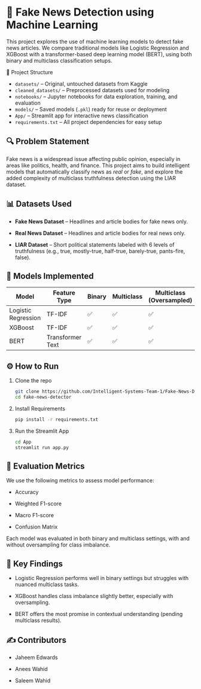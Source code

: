 # 📰 Fake News Detection using Machine Learning

This project explores the use of machine learning models to detect fake news articles. We compare traditional models like Logistic Regression and XGBoost with a transformer-based deep learning model (BERT), using both binary and multiclass classification setups.


<summary>📁 Project Structure</summary>

- `datasets/` – Original, untouched datasets from Kaggle  
- `cleaned_datasets/` – Preprocessed datasets used for modeling  
- `notebooks/` – Jupyter notebooks for data exploration, training, and evaluation  
- `models/` – Saved models (`.pkl`) ready for reuse or deployment  
- `App/` – Streamlit app for interactive news classification  
- `requirements.txt` – All project dependencies for easy setup  


## 🔍 Problem Statement

Fake news is a widespread issue affecting public opinion, especially in areas like politics, health, and finance. This project aims to build intelligent models that automatically classify news as *real* or *fake*, and explore the added complexity of multiclass truthfulness detection using the LIAR dataset.


## 📊 Datasets Used

- **Fake News Dataset** – Headlines and article bodies for fake news only.

- **Real News Dataset** – Headlines and article bodies for real news only.

- **LIAR Dataset** – Short political statements labeled with 6 levels of truthfulness (e.g., true, mostly-true, half-true, barely-true, pants-fire, false).


## 🤖 Models Implemented

| Model                | Feature Type     | Binary | Multiclass | Multiclass (Oversampled) |
|---------------------|------------------|--------|------------|---------------------------|
| Logistic Regression | TF-IDF           | ✅      | ✅          | ✅                         |
| XGBoost             | TF-IDF           | ✅      | ✅          | ✅                         |
| BERT                | Transformer Text | ✅      | ✅          | ✅                         |



## ⚙️ How to Run

1. Clone the repo  
   ```bash
   git clone https://github.com/Intelligent-Systems-Team-1/Fake-News-Detector
   cd fake-news-detector
   ```

2. Install Requirements 
    ```bash
    pip install -r requirements.txt
    ```

3. Run the Streamlit App
    ```bash
    cd App
    streamlit run app.py
    ```

## 🧪 Evaluation Metrics
We use the following metrics to assess model performance:
- Accuracy

- Weighted F1-score

- Macro F1-score

- Confusion Matrix

Each model was evaluated in both binary and multiclass settings, with and without oversampling for class imbalance.


## 📌 Key Findings
- Logistic Regression performs well in binary settings but struggles with nuanced multiclass tasks.

- XGBoost handles class imbalance slightly better, especially with oversampling.

- BERT offers the most promise in contextual understanding (pending multiclass results).


## ✍️ Contributors
- Jaheem Edwards

- Anees Wahid

- Saleem Wahid
